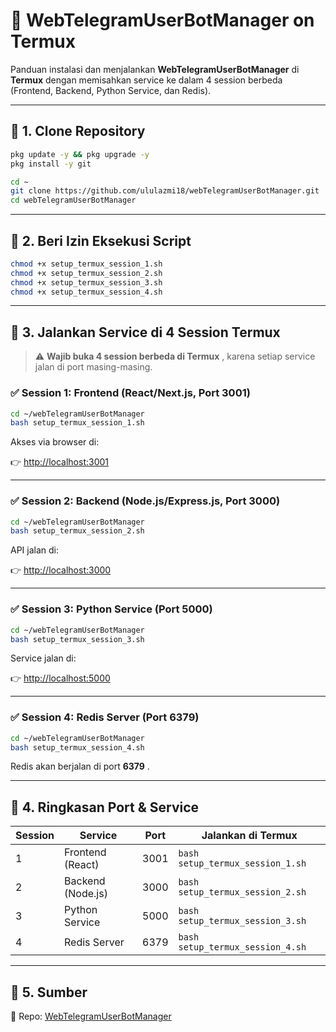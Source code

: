 
# 📌 WebTelegramUserBotManager on Termux

Panduan instalasi dan menjalankan **WebTelegramUserBotManager** di **Termux** dengan memisahkan service ke dalam 4 session berbeda (Frontend, Backend, Python Service, dan Redis).

---

## 🔹 1. Clone Repository

```bash
pkg update -y && pkg upgrade -y
pkg install -y git

cd ~
git clone https://github.com/ululazmi18/webTelegramUserBotManager.git
cd webTelegramUserBotManager
```

---

## 🔹 2. Beri Izin Eksekusi Script

```bash
chmod +x setup_termux_session_1.sh
chmod +x setup_termux_session_2.sh
chmod +x setup_termux_session_3.sh
chmod +x setup_termux_session_4.sh
```

---

## 🔹 3. Jalankan Service di 4 Session Termux

> ⚠️  **Wajib buka 4 session berbeda di Termux** , karena setiap service jalan di port masing-masing.

### ✅ Session 1: Frontend (React/Next.js, Port 3001)

```bash
cd ~/webTelegramUserBotManager
bash setup_termux_session_1.sh
```

Akses via browser di:

👉 [http://localhost:3001](http://localhost:3001/)

---

### ✅ Session 2: Backend (Node.js/Express.js, Port 3000)

```bash
cd ~/webTelegramUserBotManager
bash setup_termux_session_2.sh
```

API jalan di:

👉 [http://localhost:3000](http://localhost:3000/)

---

### ✅ Session 3: Python Service (Port 5000)

```bash
cd ~/webTelegramUserBotManager
bash setup_termux_session_3.sh
```

Service jalan di:

👉 [http://localhost:5000](http://localhost:5000/)

---

### ✅ Session 4: Redis Server (Port 6379)

```bash
cd ~/webTelegramUserBotManager
bash setup_termux_session_4.sh
```

Redis akan berjalan di port  **6379** .

---

## 🔹 4. Ringkasan Port & Service

| Session | Service           | Port | Jalankan di Termux                 |
| ------- | ----------------- | ---- | ---------------------------------- |
| 1       | Frontend (React)  | 3001 | `bash setup_termux_session_1.sh` |
| 2       | Backend (Node.js) | 3000 | `bash setup_termux_session_2.sh` |
| 3       | Python Service    | 5000 | `bash setup_termux_session_3.sh` |
| 4       | Redis Server      | 6379 | `bash setup_termux_session_4.sh` |

---

## 🔹 5. Sumber

📂 Repo: [WebTelegramUserBotManager](https://github.com/ululazmi18/webTelegramUserBotManager.git)
